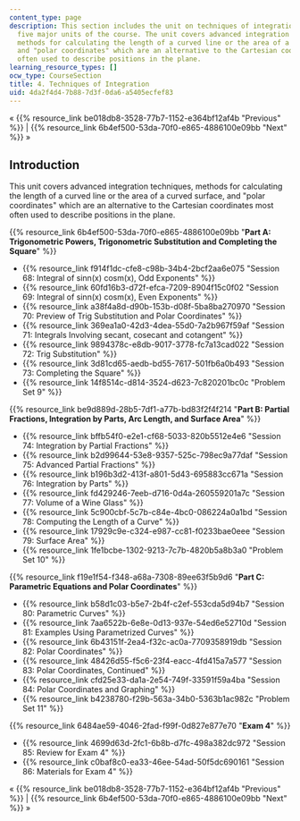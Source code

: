 ```yaml
---
content_type: page
description: This section includes the unit on techniques of integration, one of the
  five major units of the course. The unit covers advanced integration techniques,
  methods for calculating the length of a curved line or the area of a curved surface,
  and "polar coordinates" which are an alternative to the Cartesian coordinates most
  often used to describe positions in the plane.
learning_resource_types: []
ocw_type: CourseSection
title: 4. Techniques of Integration
uid: 4da2f4d4-7b88-7d3f-0da6-a5405ecfef83
---
```


« {{% resource_link be018db8-3528-77b7-1152-e364bf12af4b "Previous" %}} | {{% resource_link 6b4ef500-53da-70f0-e865-4886100e09bb "Next" %}} »

Introduction
------------

This unit covers advanced integration techniques, methods for calculating the length of a curved line or the area of a curved surface, and "polar coordinates" which are an alternative to the Cartesian coordinates most often used to describe positions in the plane.

{{% resource_link 6b4ef500-53da-70f0-e865-4886100e09bb "**Part A: Trigonometric Powers, Trigonometric Substitution and Completing the Square**" %}}

*   {{% resource_link f914f1dc-cfe8-c98b-34b4-2bcf2aa6e075 "Session 68: Integral of sinn(x) cosm(x), Odd Exponents" %}}
*   {{% resource_link 60fd16b3-d72f-efca-7209-8904f15c0f02 "Session 69: Integral of sinn(x) cosm(x), Even Exponents" %}}
*   {{% resource_link a38f4a8d-d90b-153b-d08f-5ba8ba270970 "Session 70: Preview of Trig Substitution and Polar Coordinates" %}}
*   {{% resource_link 369ea1a0-42d3-4dea-55d0-7a2b967f59af "Session 71: Integrals Involving secant, cosecant and cotangent" %}}
*   {{% resource_link 9894378c-e8db-9017-3778-fc7a13cad022 "Session 72: Trig Substitution" %}}
*   {{% resource_link 3d81cd65-aedb-bd55-7617-501fb6a0b493 "Session 73: Completing the Square" %}}
*   {{% resource_link 14f8514c-d814-3524-d623-7c820201bc0c "Problem Set 9" %}}

{{% resource_link be9d889d-28b5-7df1-a77b-bd83f2f4f214 "**Part B: Partial Fractions, Integration by Parts, Arc Length, and Surface Area**" %}}

*   {{% resource_link bffb54f0-e2e1-cf68-5033-820b5512e4e6 "Session 74: Integration by Partial Fractions" %}}
*   {{% resource_link b2d99644-53e8-9357-525c-798ec9a77daf "Session 75: Advanced Partial Fractions" %}}
*   {{% resource_link b196b3d2-413f-a801-5d43-695883cc671a "Session 76: Integration by Parts" %}}
*   {{% resource_link fd429246-7eeb-d716-0d4a-260559201a7c "Session 77: Volume of a Wine Glass" %}}
*   {{% resource_link 5c900cbf-5c7b-c84e-4bc0-086224a0a1bd "Session 78: Computing the Length of a Curve" %}}
*   {{% resource_link 17929c9e-c324-e987-cc81-f0233bae0eee "Session 79: Surface Area" %}}
*   {{% resource_link 1fe1bcbe-1302-9213-7c7b-4820b5a8b3a0 "Problem Set 10" %}}

{{% resource_link f19e1f54-f348-a68a-7308-89ee63f5b9d6 "**Part C: Parametric Equations and Polar Coordinates**" %}}

*   {{% resource_link b58d1c03-b5e7-2b4f-c2ef-553cda5d94b7 "Session 80: Parametric Curves" %}}
*   {{% resource_link 7aa6522b-6e8e-0d13-937e-54ed6e52710d "Session 81: Examples Using Parametrized Curves" %}}
*   {{% resource_link 6b43151f-2ea4-f32c-ac0a-7709358919db "Session 82: Polar Coordinates" %}}
*   {{% resource_link 48426d55-f5c6-23f4-eacc-4fd415a7a577 "Session 83: Polar Coordinates, Continued" %}}
*   {{% resource_link cfd25e33-da1a-2e54-749f-33591f59a4ba "Session 84: Polar Coordinates and Graphing" %}}
*   {{% resource_link b4238780-f29b-563a-34b0-5363b1ac982c "Problem Set 11" %}}

{{% resource_link 6484ae59-4046-2fad-f99f-0d827e877e70 "**Exam 4**" %}}

*   {{% resource_link 4699d63d-2fc1-6b8b-d7fc-498a382dc972 "Session 85: Review for Exam 4" %}}
*   {{% resource_link c0baf8c0-ea33-46ee-54ad-50f5dc690161 "Session 86: Materials for Exam 4" %}}

« {{% resource_link be018db8-3528-77b7-1152-e364bf12af4b "Previous" %}} | {{% resource_link 6b4ef500-53da-70f0-e865-4886100e09bb "Next" %}} »
